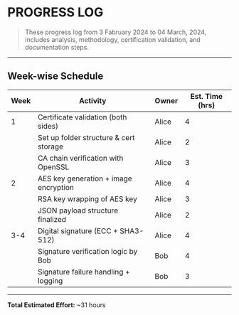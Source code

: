 # PROGRESS LOG
> These progress log from 3 Fabruary 2024 to 04 March, 2024, includes analysis, methodology, certification validation, and documentation steps.

---

## Week-wise Schedule  

| Week | Activity                                    |  Owner     | Est. Time (hrs) |
|------|----------------------------------------------|-----------|-----------------|
| 1    |  Certificate validation (both sides)        | Alice     | 4               |
|      |  Set up folder structure & cert storage     | Alice     | 2               |
|      |  CA chain verification with OpenSSL          | Alice     | 3               |
| 2    |  AES key generation + image encryption      | Alice     | 4               |
|      |  RSA key wrapping of AES key                  | Alice     | 3               |
|      |  JSON payload structure finalized            | Alice     | 2               |
| 3-4    |  Digital signature (ECC + SHA3-512)         | Alice     | 4               |
|      |  Signature verification logic by Bob        | Bob       | 4               |
|      |  Signature failure handling + logging       | Bob       | 3               |


---
**Total Estimated Effort:** ~31 hours

